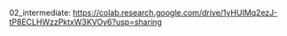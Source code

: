 02_intermediate: https://colab.research.google.com/drive/1yHUIMq2ezJ-tP8ECLHWzzPktxW3KVOy6?usp=sharing